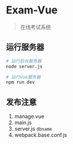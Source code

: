 # Exam-Vue

> 在线考试系统

## 运行服务器

``` bash
# 运行后台服务器
node server.js

# 运行vue服务器
npm run dev

```


## 发布注意

1. manage.vue
2. main.js
3. server.js  `dbname`
4. webpack.base.conf.js

